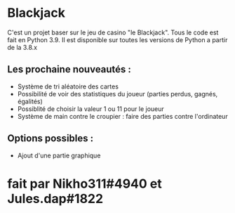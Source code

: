 Blackjack
=========
C'est un projet baser sur le jeu de casino "le Blackjack". Tous le code est fait en Python 3.9. Il est disponible sur toutes les versions de Python a partir de la 3.8.x

Les prochaine nouveautés :
--------------------------

* Système de tri aléatoire des cartes
* Possibilité de voir des statistiques du joueur (parties perdus, gagnés, égalités)
* Possiblité de choisir la valeur 1 ou 11 pour le joueur
* Système de main contre le croupier : faire des parties contre l'ordinateur

Options possibles :
-------------------
* Ajout d'une partie graphique

# fait par Nikho311#4940 et Jules.dap#1822